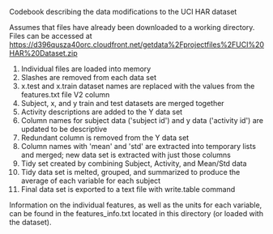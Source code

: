 Codebook describing the data modifications to the UCI HAR dataset  

Assumes that files have already been downloaded to a working directory.  
Files can be accessed at https://d396qusza40orc.cloudfront.net/getdata%2Fprojectfiles%2FUCI%20HAR%20Dataset.zip  

1. Individual files are loaded into memory  
2. Slashes are removed from each data set  
3. x.test and x.train dataset names are replaced with the values from the features.txt file V2 column  
4. Subject, x, and y train and test datasets are merged together  
5. Activity descriptions are added to the Y data set  
6. Column names for subject data ('subject id') and y data ('activity id') are updated to be descriptive  
7. Redundant column is removed from the Y data set  
8. Column names with 'mean' and 'std' are extracted into temporary lists and merged; new data set is extracted with just those columns  
9. Tidy set created by combining Subject, Activity, and Mean/Std data  
10. Tidy data set is melted, grouped, and summarized to produce the average of each variable for each subject  
11. Final data set is exported to a text file with write.table command  

Information on the individual features, as well as the units for each variable, can be found in the features_info.txt located in this directory (or loaded with the dataset).

